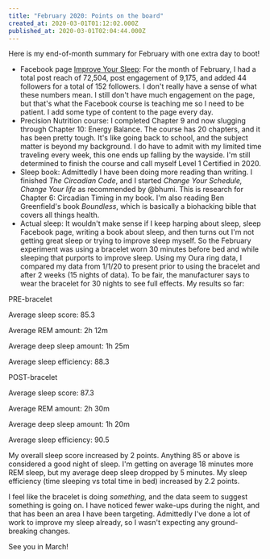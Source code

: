 ```yaml
---
title: "February 2020: Points on the board"
created_at: 2020-03-01T01:12:02.000Z
published_at: 2020-03-01T02:04:44.000Z
---
```

Here is my end-of-month summary for February with one extra day to boot!

*   Facebook page [Improve Your Sleep](https://www.facebook.com/Getyourzzzs/?view_public_for=112095793657211): For the month of February, I had a total post reach of 72,504, post engagement of 9,175, and added 44 followers for a total of 152 followers. I don't really have a sense of what these numbers mean. I still don't have much engagement on the page, but that's what the Facebook course is teaching me so I need to be patient. I add some type of content to the page every day.
*   Precision Nutrition course: I completed Chapter 9 and now slugging through Chapter 10: Energy Balance. The course has 20 chapters, and it has been pretty tough. It's like going back to school, and the subject matter is beyond my background. I do have to admit with my limited time traveling every week, this one ends up falling by the wayside. I'm still determined to finish the course and call myself Level 1 Certified in 2020.
*   Sleep book: Admittedly I have been doing more reading than writing. I finished _The Circadian Code_, and I started _Change Your Schedule, Change Your life_ as recommended by @bhumi. This is research for Chapter 6: Circadian Timing in my book. I'm also reading Ben Greenfield's book _Boundless_, which is basically a biohacking bible that covers all things health.
*   Actual sleep: It wouldn't make sense if I keep harping about sleep, sleep Facebook page, writing a book about sleep, and then turns out I'm not getting great sleep or trying to improve sleep myself. So the February experiment was using a bracelet worn 30 minutes before bed and while sleeping that purports to improve sleep. Using my Oura ring data, I compared my data from 1/1/20 to present prior to using the bracelet and after 2 weeks (15 nights of data). To be fair, the manufacturer says to wear the bracelet for 30 nights to see full effects. My results so far:

PRE-bracelet

Average sleep score: 85.3

Average REM amount: 2h 12m

Average deep sleep amount: 1h 25m

Average sleep efficiency: 88.3

POST-bracelet

Average sleep score: 87.3

Average REM amount: 2h 30m

Average deep sleep amount: 1h 20m

Average sleep efficiency: 90.5

My overall sleep score increased by 2 points. Anything 85 or above is considered a good night of sleep. I'm getting on average 18 minutes more REM sleep, but my average deep sleep dropped by 5 minutes. My sleep efficiency (time sleeping vs total time in bed) increased by 2.2 points.

I feel like the bracelet is doing _something,_ and the data seem to suggest something is going on. I have noticed fewer wake-ups during the night, and that has been an area I have been targeting. Admittedly I've done a lot of work to improve my sleep already, so I wasn't expecting any ground-breaking changes.

See you in March!
